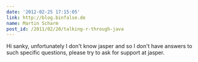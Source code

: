 ```yaml
---
date: '2012-02-25 17:15:05'
link: http://blog.binfalse.de
name: Martin Scharm
post_id: /2011/02/20/talking-r-through-java
---
```


Hi sanky, unfortunately I don't know jasper and so I don't have answers to such specific questions, please try to ask for support at jasper.